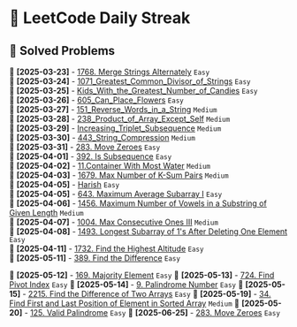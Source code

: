 # 🚀 LeetCode Daily Streak

## 📌 Solved Problems
📌 **[2025-03-23]** - [1768. Merge Strings Alternately](LeetCode/Easy/2025-03-23/README.md) `Easy`  
📌 **[2025-03-24]** - [1071_Greatest_Common_Divisor_of_Strings](LeetCode/Easy/2025-03-24/README.md) `Easy`  
📌 **[2025-03-25]** - [Kids_With_the_Greatest_Number_of_Candies](LeetCode/Easy/2025-03-25/README.md) `Easy`  
📌 **[2025-03-26]** - [605_Can_Place_Flowers](LeetCode/Easy/2025-03-26/README.md) `Easy`  
📌 **[2025-03-27]** - [151_Reverse_Words_in_a_String](LeetCode/Medium/2025-03-27/README.md) `Medium`  
📌 **[2025-03-28]** - [238_Product_of_Array_Except_Self](LeetCode/Medium/2025-03-28/README.md) `Medium`  
📌 **[2025-03-29]** - [Increasing_Triplet_Subsequence](LeetCode/Medium/2025-03-29/README.md) `Medium`  
📌 **[2025-03-30]** - [443_String_Compression](LeetCode/Medium/2025-03-30/README.md) `Medium`  
📌 **[2025-03-31]** - [283. Move Zeroes](LeetCode/Easy/2025-03-31/README.md) `Easy`  
📌 **[2025-04-01]** - [392. Is Subsequence](LeetCode/Easy/2025-04-01/README.md) `Easy`  
📌 **[2025-04-02]** - [11.Container With Most Water](LeetCode/Medium/2025-04-02/README.md) `Medium`  
📌 **[2025-04-03]** - [1679. Max Number of K-Sum Pairs](LeetCode/Medium/2025-04-03/README.md) `Medium`  
📌 **[2025-04-05]** - [Harish](LeetCode/Easy/2025-04-05/README.md) `Easy`  
📌 **[2025-04-05]** - [643. Maximum Average Subarray I](LeetCode/Easy/2025-04-05/README.md) `Easy`  
📌 **[2025-04-06]** - [1456. Maximum Number of Vowels in a Substring of Given Length](LeetCode/Medium/2025-04-06/README.md) `Medium`  
📌 **[2025-04-07]** - [1004. Max Consecutive Ones III](LeetCode/Medium/2025-04-07/README.md) `Medium`  
📌 **[2025-04-08]** - [1493. Longest Subarray of 1's After Deleting One Element](LeetCode/Easy/2025-04-08/README.md) `Easy`  
📌 **[2025-04-11]** - [1732. Find the Highest Altitude](LeetCode/Easy/2025-04-11/README.md) `Easy`  
📌 **[2025-05-11]** - [389. Find the Difference](LeetCode/Easy/2025-05-11/README.md) `Easy`  
  
📌 **[2025-05-12]** - [169. Majority Element](LeetCode/Easy/2025-05-12/README.md) `Easy`
  📌 **[2025-05-13]** - [724. Find Pivot Index](LeetCode/Easy/2025-05-13/README.md) `Easy`
  📌 **[2025-05-14]** - [9. Palindrome Number](LeetCode/Easy/2025-05-14/README.md) `Easy`
  📌 **[2025-05-15]** - [2215. Find the Difference of Two Arrays](LeetCode/Easy/2025-05-15/README.md) `Easy`
  📌 **[2025-05-19]** - [34. Find First and Last Position of Element in Sorted Array](LeetCode/Medium/2025-05-19/README.md) `Medium`
  📌 **[2025-05-20]** - [125. Valid Palindrome](LeetCode/Easy/2025-05-20/README.md) `Easy`
  📌 **[2025-06-25]** - [283. Move Zeroes](LeetCode/Easy/2025-06-25/README.md) `Easy`
  